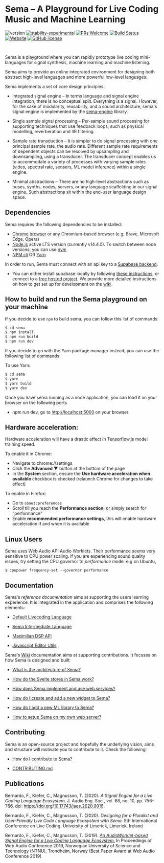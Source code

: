 
# Sema – A Playground for Live Coding Music and Machine Learning #
![version](https://img.shields.io/badge/version-0.8.0-red)
[![stability-experimental](https://img.shields.io/badge/stability-experimental-orange.svg)](https://github.com/emersion/stability-badges#experimental)
[![PRs Welcome](https://img.shields.io/badge/PRs-welcome-yellow.svg)](https://github.com/mimic-sussex/eppEditor/blob/master/CONTRIBUTING.md)
[![Build Status](https://travis-ci.com/mimic-sussex/sema.svg?branch=master)](https://travis-ci.com/mimic-sussex/sema)
[![Website](https://img.shields.io/website?url=https%3A%2F%2Fsema.codes)](https://sema.codes)
[![GitHub license](https://img.shields.io/badge/license-MIT-blue.svg)](https://github.com/mimic-sussex/sema/blob/master/LICENSE)


<br />

Sema is a playground where you can rapidly prototype live coding mini-languages for signal synthesis, machine learning and machine listening.

Sema aims to provide an online integrated environment for designing both abstract high-level languages and more powerful low-level languages.

Sema implements a set of core design principles:

* Integrated signal engine – In terms language and signal engine integration, there is no conceptual split. Everything is a signal. However, for the sake of modularity, reusability, and a sound architecture, sema's signal engine is implemented by the [sema-engine](https://github.com/frantic0/sema-engine) library.

* Single sample signal processing – Per-sample sound processing for supporting techniques that use feedback loops, such as physical modelling, reverberation and IIR filtering.

* Sample rate transduction – It is simpler to do signal processing with one principal sample rate, the audio rate. Different sample rate requirements of dependent objects can be resolved by upsampling and downsampling, using a transducer. The transducer concept enables us to accommodate a variety of processes with varying sample rates (video, spectral rate, sensors, ML model inference) within a single engine.

* Minimal abstractions – There are no high-level abstractions such as buses, synths, nodes, servers, or any language scaffolding in our signal engine. Such abstractions sit within the end-user language design space.

## Dependencies

Sema requires the following dependencies to be installed:

 - [Chrome browser](https://www.google.com/chrome/) or any Chromium-based browser (e.g. Brave, Microsoft Edge, Opera)
 - [Node.js](https://nodejs.org/en/download/) active LTS version (currently v14.4.0). To switch between node versions, you can use [nvm](https://github.com/nvm-sh/nvm).
 - [NPM cli](https://docs.npmjs.com/cli/npm) OR [Yarn](https://yarnpkg.com/en/)

 In order to run, Sema must connect with an api key to a [Supabase backend](https://supabase.com).
 - You can either install supabase locally by following [these instructions](https://supabase.com/docs/guides/local-development), or connect to a [free hosted project](https://app.supabase.io/). We provide more detailed instructions on how to get set up for development on the [wiki](https://github.com/mimic-sussex/sema/wiki/Getting-set-up-for-development-with-Sema).

## How to build and run the Sema playground on your machine

If you decide to use `npm` to build sema, you can follow this list of commands:

```sh
$ cd sema
$ npm install
$ npm run build
$ npm run dev
```

If you decide to go with the Yarn package manager instead, you can use the following list of commands:


To use Yarn:
```sh
$ cd sema
$ yarn
$ yarn build
$ yarn dev
```

Once you have sema running as a node application, you can load it on your browser on the following ports
- npm run dev, go to [http://localhost:5000](http://localhost:5000) on your browser


## Hardware acceleration:

Hardware acceleration will have a drastic effect in Tensorflow.js model training speed.

To enable it in Chrome:
* Navigate to chrome://settings
* Click the **Advanced ▼** button at the bottom of the page
* In the **System** section, ensure the **Use hardware acceleration when available** checkbox is checked (relaunch Chrome for changes to take effect)

To enable in Firefox:
- Go to `about:preferences`
- Scroll till you reach the **Performance section**, or simply search for "performance"
- Enable **recommended performance settings**, this will enable hardware acceleration if and when it is available

## Linux Users

Sema uses Web Audio API Audio Worklets. Their performance seems very sensitive to CPU power scaling. If you are experiencing sound quality issues, try setting the CPU governor to *performance* mode. e.g on Ubuntu,

```$ cpupower frequency-set --governor performance```


## Documentation

Sema's _reference documentation_ aims at supporting the users learning experience. It is integrated in the application and comprises the following elements:

* [Default Livecoding Language](static/docs/default-livecoding-language.md)

* [Sema Intermediate Language](static/docs/sema-intermediate-language.md)

* [Maximilian DSP API](static/docs/maximilian-dsp-api.md)

* [Javascript Editor Utils](static/docs/javascript-editor-utils.md)


Sema's [Wiki](https://github.com/mimic-sussex/sema/wiki) documentation aims at supporting contributions. It focuses on how Sema is designed and built:

* [What is the architecture of Sema?](https://github.com/mimic-sussex/sema/wiki/1.-The-Architecture-of-Sema)

* [How do the Svelte stores in Sema work?](https://github.com/mimic-sussex/sema/wiki/1.3.-Application-State-Management-with-Svelte-stores)

* [How does Sema implement and use web services?](https://github.com/mimic-sussex/sema/wiki/1.4.-Languages-and-Tutorials-JSON-web-services)

* [How do I create and add a new widget to Sema?](https://github.com/mimic-sussex/sema/wiki/4.-How-do-I-create-and-add-a-new-widget-to-Sema%3F)

* [How do I add a new ML library to Sema?](https://github.com/mimic-sussex/sema/wiki/5.-How-do-I-add-a-new-ML-library-to-Sema%3F)

* [How to setup Sema on my own web server?](https://github.com/mimic-sussex/sema/wiki/6.-How-to-setup-Sema-on-my-own-web-server%3F)

## Contributing

Sema is an open-source project and hopefully the underlying vision, aims and structure will motivate you to contribute to it. Check the following:

* [How do I contribute to Sema?](https://github.com/mimic-sussex/sema/wiki/7.-How-do-I-contribute-to-Sema%3F)

* [CONTRIBUTING.md](https://github.com/mimic-sussex/sema/blob/master/CONTRIBUTING.md)


## Publications

Bernardo, F., Kiefer, C., Magnusson, T. (2020). *A Signal Engine for a Live Coding Language Ecosystem,* J. Audio Eng. Soc., vol. 68, no. 10, pp. 756-766. doi: https://doi.org/10.17743/jaes.2020.0016

Bernardo, F., Kiefer, C., Magnusson, T. (2020). *Designing for a Pluralist and User-Friendly Live Code Language Ecosystem with Sema.* 5th International Conference on Live Coding,
University of Limerick, Limerick, Ireland

Bernardo, F., Kiefer, C., Magnusson, T. (2019). [*An AudioWorklet-based Signal Engine for a Live Coding Language Ecosystem.*](https://www.ntnu.edu/documents/1282113268/1290797448/WAC2019-CameraReadySubmission-40.pdf) In Proceedings of Web Audio Conference 2019,
Norwegian University of Science and Technology (NTNU), Trondheim, Norway (Best Paper
Award at Web Audio Conference 2019)



